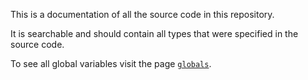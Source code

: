 This is a documentation of all the source code in this repository.

It is searchable and should contain all types that were specified in the source code.

To see all global variables visit the page [`globals`](./globals.html).
